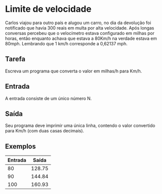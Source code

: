 # Limite de velocidade

Carlos viajou para outro país e alugou um carro, no dia da devolução foi notificado que havia 300 reais em multa por alta velocidade. Após longas conversas percebeu que o velocímetro estava configurado em milhas por horas, então enquanto achava que estava a 80Km/h na verdade estava em 80mph. Lembrando que 1 km/h corresponde a 0,62137 mph.

## Tarefa

Escreva um programa que converta o valor em milhas/h para Km/h.

## Entrada

A entrada consiste de um único número N.

## Saída

Seu programa deve imprimir uma única linha, contendo o valor convertido para Km/h (com duas casas decimais).

## Exemplos

| Entrada | Saída  |
| ------- | ------ |
| 80      | 128.75 |
| 90      | 144.84 |
| 100     | 160.93